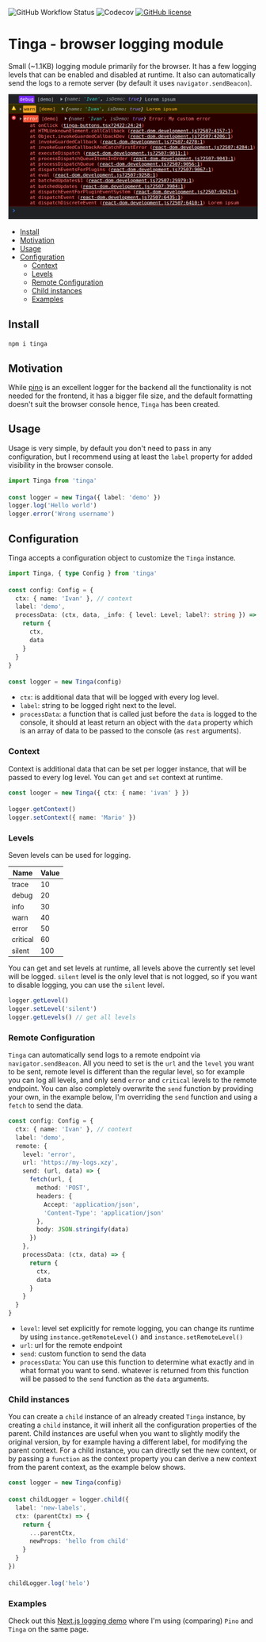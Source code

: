 ![GitHub Workflow Status](https://img.shields.io/github/workflow/status/ivandotv/tinga/Test)
![Codecov](https://img.shields.io/codecov/c/gh/ivandotv/tinga)
[![GitHub license](https://img.shields.io/github/license/ivandotv/tinga)](https://github.com/ivandotv/tinga/blob/main/LICENSE)

# Tinga - browser logging module

Small (~1.1KB) logging module primarily for the browser. It has a few logging levels that can be enabled and disabled at runtime. It also can automatically send the logs to a remote server (by default it uses `navigator.sendBeacon`).

![screen](./assets/img-1.png)

<!-- toc -->

- [Install](#install)
- [Motivation](#motivation)
- [Usage](#usage)
- [Configuration](#configuration)
  - [Context](#context)
  - [Levels](#levels)
  - [Remote Configuration](#remote-configuration)
  - [Child instances](#child-instances)
  - [Examples](#examples)

<!-- tocstop -->

## Install

`npm i tinga`

## Motivation

While [pino](https://github.com/pinojs/pino) is an excellent logger for the backend all the functionality is not needed for the frontend, it has a bigger file size, and the default formatting doesn't suit the browser console hence, `Tinga` has been created.

## Usage

Usage is very simple, by default you don't need to pass in any configuration, but I recommend using at least the `label` property for added visibility in the browser console.

```ts
import Tinga from 'tinga'

const logger = new Tinga({ label: 'demo' })
logger.log('Hello world')
logger.error('Wrong username')
```

## Configuration

Tinga accepts a configuration object to customize the `Tinga` instance.

```ts
import Tinga, { type Config } from 'tinga'

const config: Config = {
  ctx: { name: 'Ivan' }, // context
  label: 'demo',
  processData: (ctx, data, _info: { level: Level; label?: string }) => {
    return {
      ctx,
      data
    }
  }
}

const logger = new Tinga(config)
```

- `ctx`: is additional data that will be logged with every log level.
- `label`: string to be logged right next to the level.
- `processData`: a function that is called just before the `data` is logged to the console, it should at least return an object with the `data` property which is an array of data to be passed to the console (as `rest` arguments).

### Context

Context is additional data that can be set per logger instance, that will be passed to every log level. You can `get` and `set` context at runtime.

```ts
const looger = new Tinga({ ctx: { name: 'ivan' } })

logger.getContext()
logger.setContext({ name: 'Mario' })
```

### Levels

Seven levels can be used for logging.

| Name     | Value |
| -------- | ----- |
| trace    | 10    |
| debug    | 20    |
| info     | 30    |
| warn     | 40    |
| error    | 50    |
| critical | 60    |
| silent   | 100   |

You can get and set levels at runtime, all levels above the currently set level will be logged. `silent` level is the only level that is not logged, so if you want to disable logging, you can use the `silent` level.

```ts
logger.getLevel()
logger.setLevel('silent')
logger.getLevels() // get all levels
```

### Remote Configuration

`Tinga` can automatically send logs to a remote endpoint via `navigator.sendBeacon`. All you need to set is the `url` and the `level` you want to be sent, remote level is different than the regular level, so for example you can log all levels, and only send `error` and `critical` levels to the remote endpoint. You can also completely overwrite the `send` function by providing your own, in the example below, I'm overriding the `send` function and using a `fetch` to send the data.

```ts
const config: Config = {
  ctx: { name: 'Ivan' }, // context
  label: 'demo',
  remote: {
    level: 'error',
    url: 'https://my-logs.xzy',
    send: (url, data) => {
      fetch(url, {
        method: 'POST',
        headers: {
          Accept: 'application/json',
          'Content-Type': 'application/json'
        },
        body: JSON.stringify(data)
      })
    },
    processData: (ctx, data) => {
      return {
        ctx,
        data
      }
    }
  }
}
```

- `level`: level set explicitly for remote logging, you can change its runtime by using
  `instance.getRemoteLevel()` and `instance.setRemoteLevel()`
- `url`: url for the remote endpoint
- `send`: custom function to send the data
- `processData`: You can use this function to determine what exactly and in what format you want to send. whatever is returned from this function will be passed to the `send` function as the `data` arguments.

### Child instances

You can create a `child` instance of an already created `Tinga` instance, by creating a `child` instance, it will inherit all the configuration properties of the parent.
Child instances are useful when you want to slightly modify the original version, by for example having a different label, for modifying the parent context. For a child instance, you can directly set the new context, or by passing a `function` as the context property you can derive a new context from the parent context, as the example below shows.

```ts
const logger = new Tinga(config)

const childLogger = logger.child({
  label: 'new-labels',
  ctx: (parentCtx) => {
    return {
      ...parentCtx,
      newProps: 'hello from child'
    }
  }
})

childLogger.log('helo')
```

### Examples

Check out this [Next.js logging demo](https://github.com/ivandotv/nextjs-pino-log-demo) where I'm using (comparing) `Pino` and `Tinga` on the same page.
